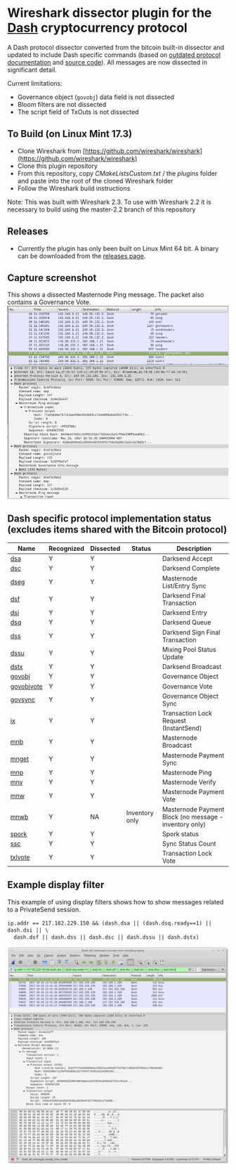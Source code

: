 # Wireshark dissector plugin for the [Dash](https://www.dash.org/) cryptocurrency protocol
A Dash protocol dissector converted from the bitcoin built-in dissector and updated to include Dash specific commands (based on [outdated protocol documentation](https://github.com/dashpay/dash/blob/v0.12.2.x/dash-docs/protocol-documentation.md) and [source code](https://github.com/dashpay/dash/blob/master/src/protocol.cpp)). All messages are now dissected in significant detail.

Current limitations:
 - Governance object (`govobj`) data field is not dissected
 - Bloom filters are not dissected
 - The script field of TxOuts is not dissected

## To Build (on Linux Mint 17.3)
 - Clone Wireshark from [https://github.com/wireshark/wireshark](https://github.com/wireshark/wireshark)
 - Clone this plugin repository
 - From this repository, copy *CMakeListsCustom.txt* / the *plugins* folder and paste into the root of the cloned Wireshark folder
 - Follow the Wireshark build instructions

Note: This was built with Wireshark 2.3.  To use with Wireshark 2.2 it is necessary to build using the master-2.2 branch of this repository

## Releases
 - Currently the plugin has only been built on Linux Mint 64 bit.  A binary can be downloaded from the [releases page](https://github.com/thephez/wireshark-plugin-dash/releases/latest).

## Capture screenshot
This shows a dissected Masternode Ping message. The packet also contains a Governance Vote.
![](plugins/dash/wireshark-dash-dissection.png)

## Dash specific protocol implementation status (excludes items shared with the Bitcoin protocol)
Name | Recognized | Dissected | Status | Description
--- | --- | --- | --- | ---
[dsa](https://github.com/dashpay/dash/blob/master/dash-docs/protocol-documentation.md#dsaccept---dsa) | Y | Y |  | Darksend Accept
[dsc](https://github.com/dashpay/dash/blob/master/dash-docs/protocol-documentation.md#dscomplete---dsc) | Y | Y |  | Darksend Complete
[dseg](https://github.com/dashpay/dash/blob/master/dash-docs/protocol-documentation.md#dseg---dseg) | Y | Y |  | Masternode List/Entry Sync
[dsf](https://github.com/dashpay/dash/blob/master/dash-docs/protocol-documentation.md#dsfinaltx---dsf) | Y | Y |  | Darksend Final Transaction
[dsi](https://github.com/dashpay/dash/blob/master/dash-docs/protocol-documentation.md#dsvin---dsi) | Y | Y |  | Darksend Entry
[dsq](https://github.com/dashpay/dash/blob/master/dash-docs/protocol-documentation.md#dsqueue---dsq) | Y | Y |  | Darksend Queue
[dss](https://github.com/dashpay/dash/blob/master/dash-docs/protocol-documentation.md) | Y | Y |  | Darksend Sign Final Transaction
[dssu](https://github.com/dashpay/dash/blob/master/dash-docs/protocol-documentation.md#dsstatusupdate---dssu) | Y | Y |  | Mixing Pool Status Update
[dstx](https://github.com/dashpay/dash/blob/master/dash-docs/protocol-documentation.md#dstx---dstx) | Y | Y |  | Darksend Broadcast
[govobj](https://github.com/dashpay/dash/blob/master/dash-docs/protocol-documentation.md#mngovernanceobject---govobj) | Y | Y |  | Governance Object
[govobjvote](https://github.com/dashpay/dash/blob/master/dash-docs/protocol-documentation.md#mngovernanceobjectvote---govobjvote) | Y | Y |  | Governance Vote
[govsync](https://github.com/dashpay/dash/blob/master/dash-docs/protocol-documentation.md#mngovernancesync---govsync) | Y | Y |  | Governance Object Sync
[ix](https://github.com/dashpay/dash/blob/master/dash-docs/protocol-documentation.md#txlockrequest---ix) | Y | Y |  | Transaction Lock Request (InstantSend)
[mnb](https://github.com/dashpay/dash/blob/master/dash-docs/protocol-documentation.md#mnannounce---mnb) | Y | Y |  | Masternode Broadcast
[mnget](https://github.com/dashpay/dash/blob/master/dash-docs/protocol-documentation.md#masternodepaymentsync---mnget) | Y | Y |  | Masternode Payment Sync
[mnp](https://github.com/dashpay/dash/blob/master/dash-docs/protocol-documentation.md#mnping---mnp) | Y | Y |  | Masternode Ping
[mnv](https://github.com/dashpay/dash/blob/master/dash-docs/protocol-documentation.md#mnverify---mnv) | Y | Y |  | Masternode Verify
[mnw](https://github.com/dashpay/dash/blob/master/dash-docs/protocol-documentation.md#masternodepaymentvote---mnw) | Y | Y |  | Masternode Payment Vote
[mnwb](https://github.com/dashpay/dash/blob/master/dash-docs/protocol-documentation.md#masternodepaymentblock---mnwb) | Y | NA | Inventory only | Masternode Payment Block (no message - inventory only)
[spork](https://github.com/dashpay/dash/blob/master/dash-docs/protocol-documentation.md#spork---spork)| Y | Y |  | Spork status
[ssc](https://github.com/dashpay/dash/blob/master/dash-docs/protocol-documentation.md#syncstatuscount---ssc) | Y | Y |  | Sync Status Count
[txlvote](https://github.com/dashpay/dash/blob/master/dash-docs/protocol-documentation.md#txlockvote---txlvote) | Y | Y |  | Transaction Lock Vote

## Example display filter
This example of using display filters shows how to show messages related to a
PrivateSend session.

```
ip.addr == 217.182.229.150 && (dash.dsa || (dash.dsq.ready==1) || dash.dsi || \
  dash.dsf || dash.dss || dash.dsc || dash.dssu || dash.dstx)
```
![](plugins/dash/privatesend-session-example.png)
